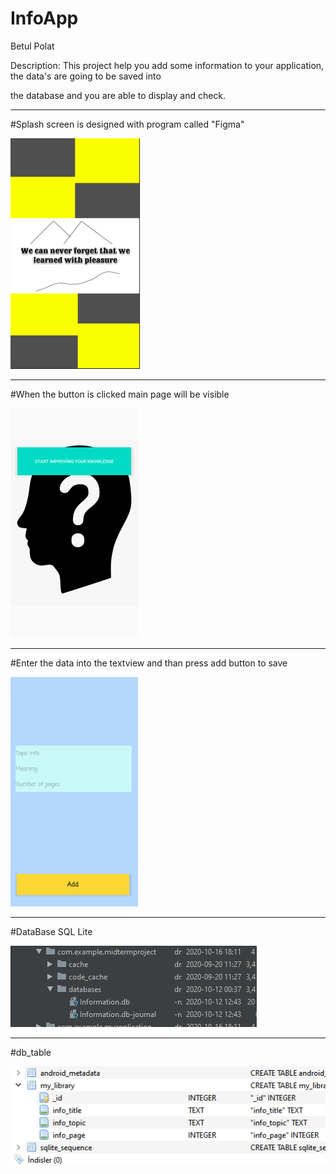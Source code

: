 # InfoApp

Betul Polat

Description: This project help you add some information to your application, the data's are going to be saved into

the database and you are able to display and check.
****************************************************************************************************************
#Splash screen is designed with program called "Figma"

![Splash.png](https://github.com/advancepro/InfoApp/blob/master/mid/splash.PNG)

****************************************************************************************************************

#When the button is clicked main page will be visible

![go.png](https://github.com/advancepro/InfoApp/blob/master/mid/go.PNG)

****************************************************************************************************************

#Enter the data into the textview and than press add button to save

![add.png](https://github.com/advancepro/InfoApp/blob/master/mid/add.PNG)

****************************************************************************************************************

#DataBase SQL Lite

![database.png](https://github.com/advancepro/InfoApp/blob/master/mid/database.PNG)

****************************************************************************************************************

#db_table

![db_table](https://github.com/advancepro/InfoApp/blob/master/mid/db_table.PNG)
